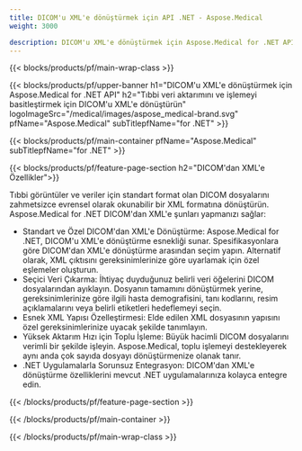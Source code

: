 ```yaml
---
title: DICOM'u XML'e dönüştürmek için API .NET - Aspose.Medical
weight: 3000

description: DICOM'u XML'e dönüştürmek için Aspose.Medical for .NET API hakkında bilgi
---
```


{{< blocks/products/pf/main-wrap-class >}}

{{< blocks/products/pf/upper-banner h1="DICOM'u XML'e dönüştürmek için Aspose.Medical for .NET API" h2="Tıbbi veri aktarımını ve işlemeyi basitleştirmek için DICOM'u XML'e dönüştürün" logoImageSrc="/medical/images/aspose_medical-brand.svg" pfName="Aspose.Medical" subTitlepfName="for .NET" >}}

{{< blocks/products/pf/main-container pfName="Aspose.Medical" subTitlepfName="for .NET" >}}

{{< blocks/products/pf/feature-page-section h2="DICOM'dan XML'e Özellikler">}}

<p>Tıbbi görüntüler ve veriler için standart format olan DICOM dosyalarını zahmetsizce evrensel olarak okunabilir bir XML formatına dönüştürün. Aspose.Medical for .NET DICOM'dan XML'e şunları yapmanızı sağlar:</p>

<ul>
<li>Standart ve Özel DICOM'dan XML'e Dönüştürme: Aspose.Medical for .NET, DICOM'u XML'e dönüştürme esnekliği sunar. Spesifikasyonlara göre DICOM'dan XML'e dönüştürme arasından seçim yapın. Alternatif olarak, XML çıktısını gereksinimlerinize göre uyarlamak için özel eşlemeler oluşturun.</li>
<li>Seçici Veri Çıkarma: İhtiyaç duyduğunuz belirli veri öğelerini DICOM dosyalarından ayıklayın. Dosyanın tamamını dönüştürmek yerine, gereksinimlerinize göre ilgili hasta demografisini, tanı kodlarını, resim açıklamalarını veya belirli etiketleri hedeflemeyi seçin.</li>
<li>Esnek XML Yapısı Özelleştirmesi: Elde edilen XML dosyasının yapısını özel gereksinimlerinize uyacak şekilde tanımlayın.</li>
<li>Yüksek Aktarım Hızı için Toplu İşleme: Büyük hacimli DICOM dosyalarını verimli bir şekilde işleyin. Aspose.Medical, toplu işlemeyi destekleyerek aynı anda çok sayıda dosyayı dönüştürmenize olanak tanır.</li>
<li>.NET Uygulamalarla Sorunsuz Entegrasyon: DICOM'dan XML'e dönüştürme özelliklerini mevcut .NET uygulamalarınıza kolayca entegre edin.</li>
</ul>

{{< /blocks/products/pf/feature-page-section >}}

{{< /blocks/products/pf/main-container >}}

{{< /blocks/products/pf/main-wrap-class >}}